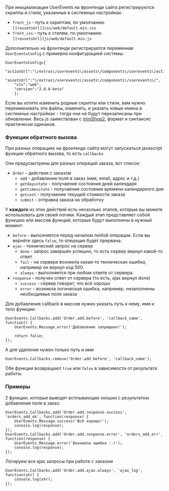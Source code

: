 При инициализации UserEvents на фронтенде сайта регистрируются скрипты и стили, указанные в системных настройках:
* `front_js` - путь к скриптам, по умолчанию `[[+assetsUrl]]css/web/default.min.css`
* `front_css` - путь к стилям, по умолчанию `[[+assetsUrl]]js/web/default.min.js`


Дополнительно на фронтенде регистрируется переменная `UserEventsConfig` с примерно конфигурацией системы:
```
UserEventsConfig={
    "actionUrl":"\/extras\/userevents\/assets\/components\/userevents\/action.php",
    "assetsUrl":"\/extras\/userevents\/assets\/components\/userevents\/",
    "ctx":"web",
    "version":"2.0.0-beta"
    };
```

Если вы хотите изменить родные скрипты или стили, вам нужно переименовать эти файлы, изменить, и указать новые имена в системных настройках - тогда они не будут перезаписаны при обновлении.
Весь js заимствован с [miniShop2][01020302], формат и синтаксис практически одинаков.

### Функции обратного вызова
При разных операциях на фронтенде сайта могут запускаться javascript функции обратного вызова, то есть `callbacks`.
            
Они предусмотрены для разных операций заказа, вот список:

* `Order` - действия с заказом
    * `add` - добавление поля в заказ (имя, email, адрес и т.д.)
    * `getdaysstate` - получаение состояния дней календаря
    * `gettimesstate` - получаение состояния времени календарного дня
    * `getcost` - получаение текущей стоимости заказа
    * `submit` - отправка заказа на обработку
    
У **каждого** из этих действий есть несколько этапов, которые вы можете использовать для своей логики.
Каждый этап представляет собой функцию или массив функций, которые будут выполнены в нужный момент:
* `before` - выполняется перед началом любой операции. Если вы вернёте здесь `false`, то операция будет прервана.
* `ajax` - технический запрос на сервер
    * `done` - запрос завершён успешно, то есть сервер вернул какой-то ответ.
    * `fail` - на сервере возникла какая-то техническая ошибка, например он вернул код 500.
    * `always` - выполняется при любом ответе от сервера.
* `response` - получен ответ от сервера (то есть, ajax вернул done)
    * `success` - сервер говорит, что всё хорошо
    * `error` - возникла логическая ошибка, например, незаполнены необходимые поля заказа


Для добавления callback в массив нужно указать путь к нему, имя и тело функции:
```
UserEvents.Callbacks.add('Order.add.before', 'callback_name', function() {
    UserEvents.Message.error('Добавление запрещено!');

    return false;
});
```

А для удаления нужен только путь и имя
```
UserEvents.Callbacks.remove('Order.add.before', 'callback_name');
```

Обе функции возвращают `true` или `false` в зависимости от результата работы.

### Примеры
2 функции, которые выводят всплывающие окошки с результатом добавления поля в заказ:
```
UserEvents.Callbacks.add('Order.add.response.success', 'orders_add_ok', function(response) {
    UserEvents.Message.success('Всё хорошо!');
    console.log(response);
});
UserEvents.Callbacks.add('Order.add.response.error', 'orders_add_err', function(response) {
    UserEvents.Message.error('Возникла ошибка :-(');
    console.log(response);
});
```

Логируем все ajax запросы при работе с заказом

```
UserEvents.Callbacks.add('Order.add.ajax.always', 'ajax_log', function(xhr) {
    console.log(xhr);
});
```


[0104]: /ru/01_Компоненты/01_pdoTools/04_Общие_параметры.md
[0101]: /ru/01_Компоненты/01_pdoTools/
[010103]: /ru/01_Компоненты/01_pdoTools/03_Парсер.md
[010101]: /ru/01_Компоненты/01_pdoTools/01_Сниппеты/01_pdoResources.md
[01020205]: /ru/01_Компоненты/02_miniShop2/02_Сниппеты/05_msGetOrder.md
[01020104]: /ru/01_Компоненты/02_miniShop2/01_Интерфейс/04_Настройки.md
[01020302]: /ru/01_Компоненты/02_miniShop2/03_Разработка/02_Скрипты_и_стили.md
[001]: https://github.com/fenom-template/fenom/blob/master/docs/ru/tags/extends.md